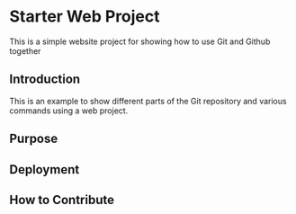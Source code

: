 # Starter Web Project
This is a simple website project for showing how to use Git and Github together
## Introduction
This is an example to show different parts of the Git repository and various commands using a web project.
## Purpose

## Deployment

## How to Contribute